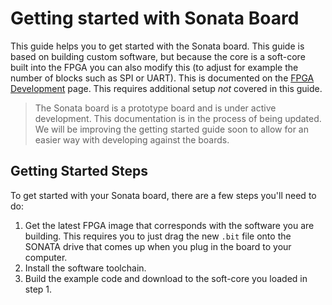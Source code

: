 # Getting started with Sonata Board

This guide helps you to get started with the Sonata board. This guide is based on building custom software, but because the core is a soft-core built
into the FPGA you can also modify this (to adjust for example the number of blocks such as SPI or UART). This is documented on the [FPGA Development](../dev/fpga-development.md) page. This requires additional setup *not* covered in this guide.

> The Sonata board is a prototype board and is under active development.
> This documentation is in the process of being updated.
> We will be improving the getting started guide soon to allow for an easier way with developing against the boards.

## Getting Started Steps

To get started with your Sonata board, there are a few steps you'll need to do:

1. Get the latest FPGA image that corresponds with the software you are building. This requires you to just drag the new `.bit` file onto the SONATA drive that comes up when you plug in the board to your computer.
2. Install the software toolchain.
3. Build the example code and download to the soft-core you loaded in step 1.
